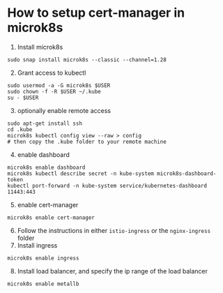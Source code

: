 # How to setup cert-manager in microk8s

1. Install microk8s 
```
sudo snap install microk8s --classic --channel=1.28
```

2. Grant access to kubectl
```
sudo usermod -a -G microk8s $USER
sudo chown -f -R $USER ~/.kube
su - $USER
```

3. optionally enable remote access
```
sudo apt-get install ssh
cd .kube
microk8s kubectl config view --raw > config
# then copy the .kube folder to your remote machine
```

4. enable dashboard
```
microk8s enable dashboard
microk8s kubectl describe secret -n kube-system microk8s-dashboard-token
kubectl port-forward -n kube-system service/kubernetes-dashboard 11443:443
```

5. enable cert-manager
```
microk8s enable cert-manager
```
6. Follow the instructions in either `istio-ingress` or the `nginx-ingress` folder
7. Install ingress
```
microk8s enable ingress
```
8. Install load balancer, and specify the ip range of the load balancer
```
microk8s enable metallb
```
